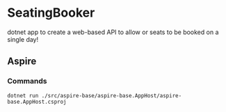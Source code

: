 # SeatingBooker
dotnet app to create a web-based API to allow or seats to be booked on a single day!


## Aspire

### Commands

```
dotnet run ./src/aspire-base/aspire-base.AppHost/aspire-base.AppHost.csproj
```